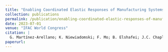 ```yaml
---
title: "Enabling Coordinated Elastic Responses of Manufacturing Systems through Semantic Modelling"
collection: publications
permalink: /publication/enabling-coordinated-elastic-responses-of-manufacturing-systems-through-semantic
date: 2023-07-01
venue: "IFAC World Congress"
citation: |
  G. Martínez-Arellano; K. Niewiadomski; F. Mo; B. Elshafei; J.C. Chaplin; D. Mcfarlane; S. Ratchev. "Enabling Coordinated Elastic Responses of Manufacturing Systems through Semantic Modelling". IFAC World Congress, 56(2), 2023, 7402-7407.
paperurl:
---
```

